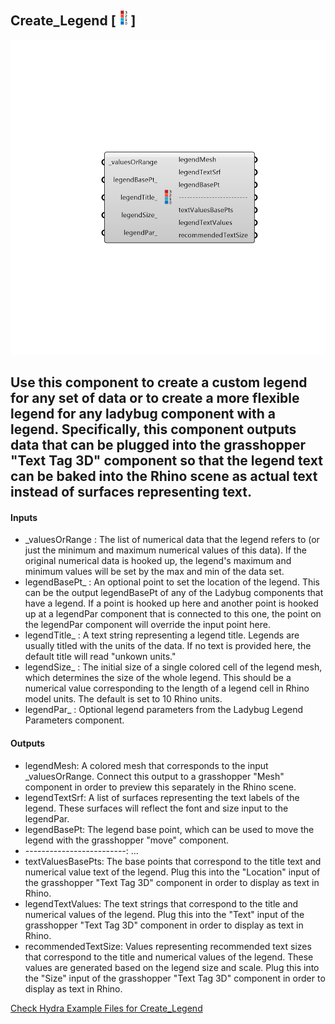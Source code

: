 ## Create_Legend [![IMAGE](images/icons/Create_Legend.png)]

![IMAGE](images/components/Create_Legend.png)

Use this component to create a custom legend for any set of data or to create a more flexible legend for any ladybug component with a legend.  Specifically, this component outputs data that can be plugged into the grasshopper "Text Tag 3D" component so that the legend text can be baked into the Rhino scene as actual text instead of surfaces representing text.
 -
 

#### Inputs
* _valuesOrRange <Required>: The list of numerical data that the legend refers to (or just the minimum and maximum numerical values of this data).  If the original numerical data is hooked up, the legend's maximum and minimum values will be set by the max and min of the data set.
* legendBasePt_ <Optional>: An optional point to set the location of the legend.  This can be the output legendBasePt of any of the Ladybug components that have a legend.  If a point is hooked up here and another point is hooked up at a legendPar component that is connected to this one, the point on the legendPar component will override the input point here.
* legendTitle_ <Optional>: A text string representing a legend title. Legends are usually titled with the units of the data.  If no text is provided here, the default title will read "unkown units."
* legendSize_ <Optional>: The initial size of a single colored cell of the legend mesh, which determines the size of the whole legend.  This should be a numerical value corresponding to the length of a legend cell in Rhino model units.  The default is set to 10 Rhino units.
* legendPar_ <Optional>: Optional legend parameters from the Ladybug Legend Parameters component.

#### Outputs
* legendMesh: A colored mesh that corresponds to the input _valuesOrRange. Connect this output to a grasshopper "Mesh" component in order to preview this separately in the Rhino scene.  
* legendTextSrf: A list of surfaces representing the text labels of the legend.  These surfaces will reflect the font and size input to the legendPar.
* legendBasePt: The legend base point, which can be used to move the legend with the grasshopper "move" component.
* -------------------------: ...
* textValuesBasePts: The base points that correspond to the title text and numerical value text of the legend.  Plug this into the "Location" input of the grasshopper "Text Tag 3D" component in order to display as text in Rhino.
* legendTextValues: The text strings that correspond to the title and numerical values of the legend.  Plug this into the "Text" input of the grasshopper "Text Tag 3D" component in order to display as text in Rhino.
* recommendedTextSize: Values representing recommended text sizes that correspond to the title and numerical values of the legend.  These values are generated based on the legend size and scale. Plug this into the "Size" input of the grasshopper "Text Tag 3D" component in order to display as text in Rhino.


[Check Hydra Example Files for Create_Legend](https://hydrashare.github.io/hydra/index.html?keywords=Create_Legend)
